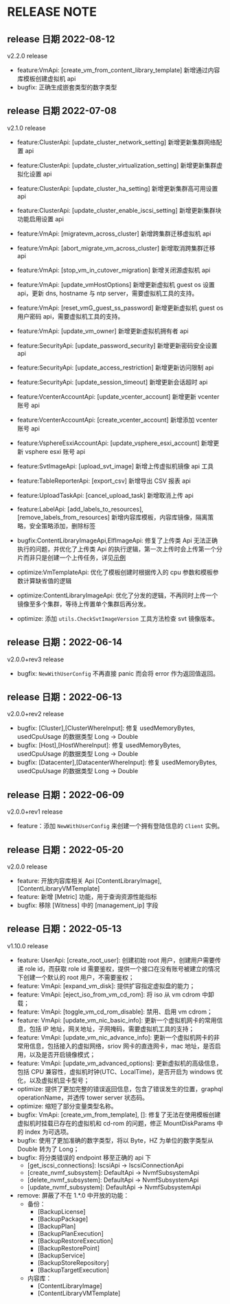 # RELEASE NOTE

## release 日期 2022-08-12

v2.2.0 release

- feature:VmApi: [create_vm_from_content_library_template] 新增通过内容库模板创建虚拟机 api
- bugfix: 正确生成嵌套类型的数字类型

## release 日期 2022-07-08

v2.1.0 release

- feature:ClusterApi: [update_cluster_network_setting] 新增更新集群网络配置 api
- feature:ClusterApi: [update_cluster_virtualization_setting] 新增更新集群虚拟化设置 api
- feature:ClusterApi: [update_cluster_ha_setting] 新增更新集群高可用设置 api
- feature:ClusterApi: [update_cluster_enable_iscsi_setting] 新增更新集群块功能启用设置 api
- feature:VmApi: [migratevm_across_cluster] 新增跨集群迁移虚拟机 api
- feature:VmApi: [abort_migrate_vm_across_cluster] 新增取消跨集群迁移 api
- feature:VmApi: [stop_vm_in_cutover_migration] 新增关闭源虚拟机 api
- feature:VmApi: [update_vmHostOptions] 新增更新虚拟机 guest os 设置 api，更新 dns, hostname 与 ntp server，需要虚拟机工具的支持。
- feature:VmApi: [reset_vmG_guest_ss_password] 新增更新虚拟机 guest os 用户密码 api，需要虚拟机工具的支持。
- feature:VmApi: [update_vm_owner] 新增更新虚拟机拥有者 api
- feature:SecurityApi: [update_password_security] 新增更新密码安全设置 api
- feature:SecurityApi: [update_access_restriction] 新增更新访问限制 api
- feature:SecurityApi: [update_session_timeout] 新增更新会话超时 api
- feature:VcenterAccountApi: [update_vcenter_account] 新增更新 vcenter 账号 api
- feature:VcenterAccountApi: [create_vcenter_account] 新增添加 vcenter 账号 api
- feature:VsphereEsxiAccountApi: [update_vsphere_esxi_account] 新增更新 vsphere esxi 账号 api
- feature:SvtImageApi: [upload_svt_image] 新增上传虚拟机镜像 api 工具
- feature:TableReporterApi: [export_csv] 新增导出 CSV 报表 api
- feature:UploadTaskApi: [cancel_upload_task] 新增取消上传 api
- feature:LabelApi: [add_labels_to_resources],[remove_labels_from_resources] 新增内容库模板，内容库镜像，隔离策略，安全策略添加，删除标签

- bugfix:ContentLibraryImageApi,ElfImageApi: 修复了上传类 Api 无法正确执行的问题，并优化了上传类 Api 的执行逻辑，第一次上传时会上传第一个分片而非只是创建一个上传任务，详见[示例](/examples/upload/readme.md)

- optimize:VmTemplateApi: 优化了模板创建时根据传入的 cpu 参数和模板参数计算缺省值的逻辑
- optimize:ContentLibraryImageApi: 优化了分发的逻辑，不再同时上传一个镜像至多个集群，等待上传置单个集群后再分发。
- optimize: 添加 `utils.CheckSvtImageVersion` 工具方法检查 svt 镜像版本。

## release 日期：2022-06-14

v2.0.0+rev3 release

- bugfix: `NewWithUserConfig` 不再直接 panic 而会将 error 作为返回值返回。

## release 日期：2022-06-13

v2.0.0+rev2 release

- bugfix: [Cluster],[ClusterWhereInput]: 修复 usedMemoryBytes, usedCpuUsage 的数据类型 Long -> Double
- bugfix: [Host],[HostWhereInput]: 修复 usedMemoryBytes, usedCpuUsage 的数据类型 Long -> Double
- bugfix: [Datacenter],[DatacenterWhereInput]: 修复 usedMemoryBytes, usedCpuUsage 的数据类型 Long -> Double

## release 日期：2022-06-09

v2.0.0+rev1 release

- feature：添加 `NewWithUserConfig` 来创建一个拥有登陆信息的 `Client` 实例。

## release 日期：2022-05-20

v2.0.0 release

- feature: 开放内容库相关 Api [ContentLibraryImage], [ContentLibraryVMTemplate]
- feature: 新增 [Metric] 功能，用于查询资源性能指标
- bugfix: 移除 [Witness] 中的 [management_ip] 字段

## release 日期：2022-05-13

v1.10.0 release

- feature: UserApi: [create_root_user]: 创建初始 root 用户，创建用户需要传递 role id，而获取 role id 需要鉴权，提供一个接口在没有账号被建立的情况下创建一个默认的 root 用户，不需要鉴权；
- feature: VmApi: [expand_vm_disk]: 提供扩容指定虚拟盘的能力；
- feature: VmApi: [eject_iso_from_vm_cd_rom]: 将 iso 从 vm cdrom 中卸载；
- feature: VmApi: [toggle_vm_cd_rom_disable]: 禁用、启用 vm cdrom；
- feature: VmApi: [update_vm_nic_basic_info]: 更新一个虚拟机网卡的常用信息，包括 IP 地址，网关地址，子网掩码，需要虚拟机工具的支持；
- feature: VmApi: [update_vm_nic_advance_info]: 更新一个虚拟机网卡的非常用信息，包括接入的虚拟网络，sriov 网卡的直连网卡，mac 地址，是否启用，以及是否开启镜像模式；
- feature: VmApi: [update_vm_advanced_options]: 更新虚拟机的高级信息，包括 CPU 兼容性，虚拟机时钟(UTC、LocalTime)，是否开启为 windows 优化，以及虚拟机显卡型号；
- optimize: 提供了更加完整的错误返回信息，包含了错误发生的位置，graphql operationName，并透传 tower server 状态码。
- optimize: 缩短了部分变量类型名称。
- bugfix: VmApi: [create_vm_from_template], []: 修复了无法在使用模板创建虚拟机时挂载已存在的虚拟机和 cd-rom 的问题，修正 MountDiskParams 中的 index 为可选项。
- bugfix: 使用了更加准确的数字类型，将以 Byte，HZ 为单位的数字类型从 Double 转为了 Long；
- bugfix: 将分类错误的 endpoint 移至正确的 api 下
  - [get_iscsi_connections]: IscsiApi -> IscsiConnectionApi
  - [create_nvmf_subsystem]: DefaultApi -> NvmfSubsystemApi
  - [delete_nvmf_subsystem]: DefaultApi -> NvmfSubsystemApi
  - [update_nvmf_subsystem]: DefaultApi -> NvmfSubsystemApi
- remove: 屏蔽了不在 1.\*.0 中开放的功能：
  - 备份：
    - [BackupLicense]
    - [BackupPackage]
    - [BackupPlan]
    - [BackupPlanExecution]
    - [BackupRestoreExecution]
    - [BackupRestorePoint]
    - [BackupService]
    - [BackupStoreRepository]
    - [BackupTargetExecution]
  - 内容库：
    - [ContentLibraryImage]
    - [ContentLibraryVMTemplate]
